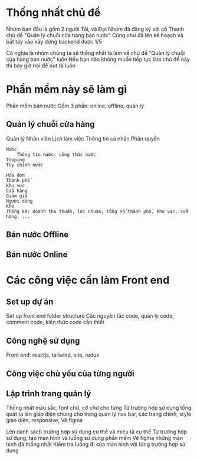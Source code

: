 
# Thống nhất chủ đề
Nhóm ban đầu là gồm 2 người Tôi, và Đạt
Nhóm đã đăng ký với cô Thanh chủ đề "Quản lý chuỗi cửa hàng bán nước"
Cũng như đã lên kế hoạch và bắt tay vào xây dựng backend được 1/5

Có nghĩa là nhóm chúng ta sẽ thống nhất là làm về chủ để "Quản lý chuỗi cửa hàng bán nước" luôn
Nếu bạn nào không muốn tiếp tục làm chủ đề này thì bây giờ nói để out ra luôn

# Phần mềm này sẽ làm gì
Phần mềm bán nước
Gồm 3 phần: online, offline, quản lý

## Quản lý chuỗi cửa hàng
Quản lý
    Nhân viên
        Lịch làm việc
        Thông tin cá nhân
    Phân quyền

    Nước
        Thông tin nước: công thức nước
    Topping
    Tùy chỉnh nước

    Hóa đơn
    Thành phố
    Khu vực
    Cửa hàng
    Giảm giá
    Người dùng
    Kho
    Thống kê: doanh thu thuần, lợi nhuận, tổng số thành phố, khu vực, cửa hàng, ...

## Bán nước Offline 

## Bán nước Online

# Các công việc cần làm Front end

## Set up dự án
Set up front end folder structure
Các nguyên tắc code, quản lý code, comment code, kiến thức code cần thiết

## Công nghệ sử dụng
Front end: reactjs, tailwind, vite, redux

## Công việc chủ yếu của từng người


## Lập trình trang quản lý
Thống nhất màu sắc, font chữ, cỡ chữ cho từng 
Từ trường hợp sử dụng tổng quát ta lên giao diện chung cho trang quản lý
    nav bar, các trang chính, style giao diện, responsive,
Vẽ figma

Lên danh sách trường hợp sử dụng cụ thể và miêu tả cụ thể 
Từ trường hợp sử dụng, tạo màn hình và luồng sử dụng phần mềm
Vẽ figma những màn hình đã thống nhất
Kiểm tra luồng đi của màn hình với từng trường hợp sử dụng



